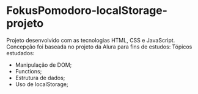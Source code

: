 # FokusPomodoro-localStorage-projeto
Projeto desenvolvido com as tecnologias HTML, CSS e JavaScript.
Concepção foi baseada no projeto da Alura para fins de estudos:
Tópicos estudados:
- Manipulação de DOM;
- Functions;
- Estrutura de dados;
- Uso de localStorage;
